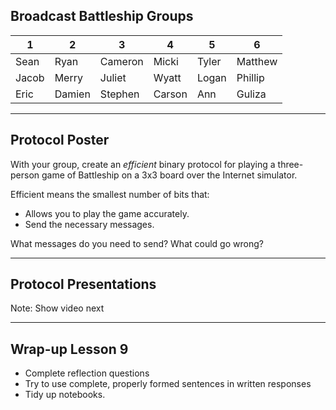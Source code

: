## Broadcast Battleship Groups

| 1 | 2 | 3 | 4 | 5 | 6
| ----| - | - | - | - | -
| Sean | Ryan | Cameron | Micki | Tyler | Matthew
| Jacob | Merry | Juliet | Wyatt | Logan | Phillip
| Eric | Damien | Stephen | Carson | Ann | Guliza

---

## Protocol Poster

With your group, create an *efficient* binary protocol for playing a three-person game of Battleship on a 3x3 board over the Internet simulator.

Efficient means the smallest number of bits that:

* Allows you to play the game accurately.
* Send the necessary messages.

What messages do you need to send? What could go wrong?

---

## Protocol Presentations

Note: Show video next

---

## Wrap-up Lesson 9

* Complete reflection questions
* Try to use complete, properly formed sentences in written responses
* Tidy up notebooks.
